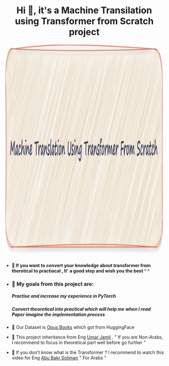 <h1 align="center">Hi 👋, it's a Machine Transilation using Transformer from Scratch project </h1>
<h3 align="center">
  <img src="Transformer.png" width="800" height="660">
</h3>

- #### 🌱 If you want to convert your knowledge about transformer from therotical to practiacal , It' a good step and wish you the best ^ ^
-  ### 🔭 My goals from this project are:

    #####  Practise and increase my experience in PyTorch
    #####  Convert theoretical into practical which will help me when I read Paper imagine the implementation process

- 🌱 Our Dataset is [Opus Books](https://huggingface.co/datasets/Helsinki-NLP/opus_books) which got from HuggingFace 
- 🔭 This project inheritance from Eng [Umar Jamil](https://www.youtube.com/watch?v=ISNdQcPhsts&t=9999s) . " If you are Non-Arabs, I recommend to focus in theoretical part well before go further "

- 🌱 If you don't know what is the Transformer ? I recommend to watch this video for Eng [Abu Bakr Soliman](https://www.youtube.com/watch?v=6JGzwI2pNfo&t=14s) " For Arabs " 
